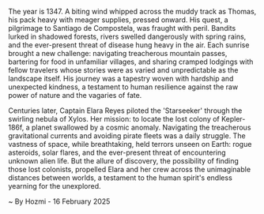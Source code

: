 
The year is 1347.  A biting wind whipped across the muddy track as Thomas, his pack heavy with meager supplies, pressed onward.  His quest, a pilgrimage to Santiago de Compostela, was fraught with peril.  Bandits lurked in shadowed forests, rivers swelled dangerously with spring rains, and the ever-present threat of disease hung heavy in the air. Each sunrise brought a new challenge: navigating treacherous mountain passes, bartering for food in unfamiliar villages, and sharing cramped lodgings with fellow travelers whose stories were as varied and unpredictable as the landscape itself.  His journey was a tapestry woven with hardship and unexpected kindness, a testament to human resilience against the raw power of nature and the vagaries of fate.

Centuries later, Captain Elara Reyes piloted the 'Starseeker' through the swirling nebula of Xylos.  Her mission: to locate the lost colony of Kepler-186f, a planet swallowed by a cosmic anomaly.  Navigating the treacherous gravitational currents and avoiding pirate fleets was a daily struggle.  The vastness of space, while breathtaking, held terrors unseen on Earth: rogue asteroids, solar flares, and the ever-present threat of encountering unknown alien life.  But the allure of discovery, the possibility of finding those lost colonists, propelled Elara and her crew across the unimaginable distances between worlds, a testament to the human spirit's endless yearning for the unexplored.

~ By Hozmi - 16 February 2025
